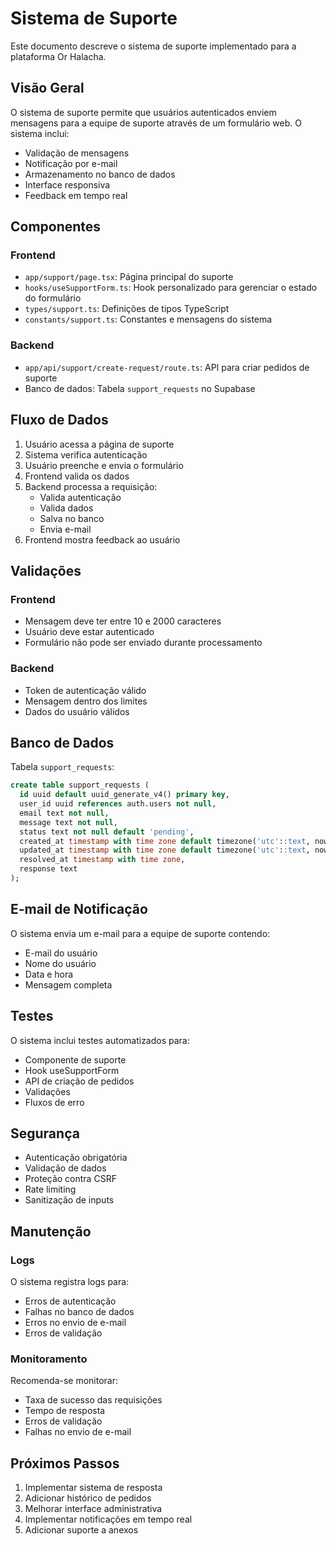 # Sistema de Suporte

Este documento descreve o sistema de suporte implementado para a plataforma Or Halacha.

## Visão Geral

O sistema de suporte permite que usuários autenticados enviem mensagens para a equipe de suporte através de um formulário web. O sistema inclui:

- Validação de mensagens
- Notificação por e-mail
- Armazenamento no banco de dados
- Interface responsiva
- Feedback em tempo real

## Componentes

### Frontend

- `app/support/page.tsx`: Página principal do suporte
- `hooks/useSupportForm.ts`: Hook personalizado para gerenciar o estado do formulário
- `types/support.ts`: Definições de tipos TypeScript
- `constants/support.ts`: Constantes e mensagens do sistema

### Backend

- `app/api/support/create-request/route.ts`: API para criar pedidos de suporte
- Banco de dados: Tabela `support_requests` no Supabase

## Fluxo de Dados

1. Usuário acessa a página de suporte
2. Sistema verifica autenticação
3. Usuário preenche e envia o formulário
4. Frontend valida os dados
5. Backend processa a requisição:
   - Valida autenticação
   - Valida dados
   - Salva no banco
   - Envia e-mail
6. Frontend mostra feedback ao usuário

## Validações

### Frontend

- Mensagem deve ter entre 10 e 2000 caracteres
- Usuário deve estar autenticado
- Formulário não pode ser enviado durante processamento

### Backend

- Token de autenticação válido
- Mensagem dentro dos limites
- Dados do usuário válidos

## Banco de Dados

Tabela `support_requests`:

```sql
create table support_requests (
  id uuid default uuid_generate_v4() primary key,
  user_id uuid references auth.users not null,
  email text not null,
  message text not null,
  status text not null default 'pending',
  created_at timestamp with time zone default timezone('utc'::text, now()) not null,
  updated_at timestamp with time zone default timezone('utc'::text, now()) not null,
  resolved_at timestamp with time zone,
  response text
);
```

## E-mail de Notificação

O sistema envia um e-mail para a equipe de suporte contendo:

- E-mail do usuário
- Nome do usuário
- Data e hora
- Mensagem completa

## Testes

O sistema inclui testes automatizados para:

- Componente de suporte
- Hook useSupportForm
- API de criação de pedidos
- Validações
- Fluxos de erro

## Segurança

- Autenticação obrigatória
- Validação de dados
- Proteção contra CSRF
- Rate limiting
- Sanitização de inputs

## Manutenção

### Logs

O sistema registra logs para:

- Erros de autenticação
- Falhas no banco de dados
- Erros no envio de e-mail
- Erros de validação

### Monitoramento

Recomenda-se monitorar:

- Taxa de sucesso das requisições
- Tempo de resposta
- Erros de validação
- Falhas no envio de e-mail

## Próximos Passos

1. Implementar sistema de resposta
2. Adicionar histórico de pedidos
3. Melhorar interface administrativa
4. Implementar notificações em tempo real
5. Adicionar suporte a anexos
